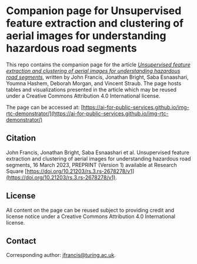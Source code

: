 #  Companion page for Unsupervised feature extraction and clustering of aerial images for understanding hazardous road segments 
This repo contains the companion page for the article [_Unsupervised feature extraction and clustering of aerial images for understanding hazardous road segments_](https://www.researchsquare.com/article/rs-2678278/v1), written by John Francis, Jonathan Bright, Saba Esnaashari, Youmna Hashem, Deborah Morgan, and Vincent Straub. The page hosts tables and visualizations presented in the article which may be reused under a Creative Commons Attribution 4.0 International license.

The page can be accessed at: [https://ai-for-public-services.github.io/img-rtc-demonstrator/](https://ai-for-public-services.github.io/img-rtc-demonstrator/)

## Citation
John Francis, Jonathan Bright, Saba Esnaashari et al. Unsupervised feature extraction and clustering of aerial images for understanding hazardous road segments, 16 March 2023, PREPRINT (Version 1) available at Research Square [https://doi.org/10.21203/rs.3.rs-2678278/v1](https://doi.org/10.21203/rs.3.rs-2678278/v1). 

## License
All content on the page can be reused subject to providing credit and license notice under a Creative Commons Attribution 4.0 International license.

## Contact
Corresponding author: [jfrancis@turing.ac.uk](mailto:jfrancis@turing.ac.uk).
